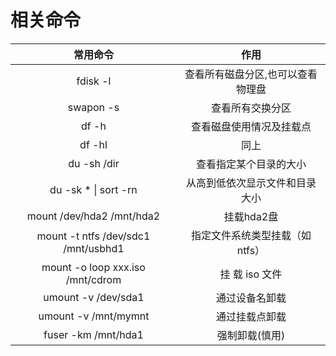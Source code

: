 # 相关命令

|              常用命令               |               作用                |
| :---------------------------------: | :-------------------------------: |
|              fdisk -l               | 查看所有磁盘分区,也可以查看物理盘 |
|              swapon -s              |         查看所有交换分区          |
|                df -h                |     查看磁盘使⽤情况及挂载点      |
|               df -hl                |               同上                |
|             du -sh /dir             |      查看指定某个⽬录的⼤⼩       |
|        du -sk * \| sort -rn         |  从⾼到低依次显示⽂件和⽬录⼤⼩   |
|      mount /dev/hda2 /mnt/hda2      |            挂载hda2盘             |
| mount -t ntfs /dev/sdc1 /mnt/usbhd1 |  指定⽂件系统类型挂载（如ntfs）   |
|  mount -o loop xxx.iso /mnt/cdrom   |          挂 载 iso ⽂件           |
|         umount -v /dev/sda1         |          通过设备名卸载           |
|        umount -v /mnt/mymnt         |          通过挂载点卸载           |
|         fuser -km /mnt/hda1         |          强制卸载(慎⽤)           |

